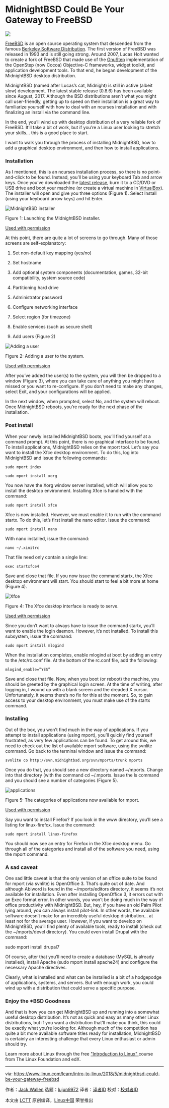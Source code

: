 MidnightBSD Could Be Your Gateway to FreeBSD
======
![](https://www.linux.com/sites/lcom/files/styles/rendered_file/public/midnight_4_0.jpg?itok=T2gpLVui)

[FreeBSD][1] is an open source operating system that descended from the famous [Berkeley Software Distribution][2]. The first version of FreeBSD was released in 1993 and is still going strong. Around 2007, Lucas Holt wanted to create a fork of FreeBSD that made use of the [GnuStep][3] implementation of the OpenStep (now Cocoa) Objective-C frameworks, widget toolkit, and application development tools. To that end, he began development of the MidnightBSD desktop distribution.

MidnightBSD (named after Lucas’s cat, Midnight) is still in active (albeit slow) development. The latest stable release (0.8.6) has been available since August, 2017. Although the BSD distributions aren’t what you might call user-friendly, getting up to speed on their installation is a great way to familiarize yourself with how to deal with an ncurses installation and with finalizing an install via the command line.

In the end, you’ll wind up with desktop distribution of a very reliable fork of FreeBSD. It’ll take a bit of work, but if you’re a Linux user looking to stretch your skills… this is a good place to start.

I want to walk you through the process of installing MidnightBSD, how to add a graphical desktop environment, and then how to install applications.

### Installation

As I mentioned, this is an ncurses installation process, so there is no point-and-click to be found. Instead, you’ll be using your keyboard Tab and arrow keys. Once you’ve downloaded the [latest release][4], burn it to a CD/DVD or USB drive and boot your machine (or create a virtual machine in [VirtualBox][5]). The installer will open and give you three options (Figure 1). Select Install (using your keyboard arrow keys) and hit Enter.


![MidnightBSD installer][7]

Figure 1: Launching the MidnightBSD installer.

[Used with permission][8]

At this point, there are quite a lot of screens to go through. Many of those screens are self-explanatory:

  1. Set non-default key mapping (yes/no)

  2. Set hostname

  3. Add optional system components (documentation, games, 32-bit compatibility, system source code)

  4. Partitioning hard drive

  5. Administrator password

  6. Configure networking interface

  7. Select region (for timezone)

  8. Enable services (such as secure shell)

  9. Add users (Figure 2)




![Adding a user][10]

Figure 2: Adding a user to the system.

[Used with permission][8]

After you’ve added the user(s) to the system, you will then be dropped to a window (Figure 3), where you can take care of anything you might have missed or you want to re-configure. If you don’t need to make any changes, select Exit, and your configurations will be applied.

In the next window, when prompted, select No, and the system will reboot. Once MidnightBSD reboots, you’re ready for the next phase of the installation.

### Post install

When your newly installed MidnightBSD boots, you’ll find yourself at a command prompt. At this point, there is no graphical interface to be found. To install applications, MidnightBSD relies on the mport tool. Let’s say you want to install the Xfce desktop environment. To do this, log into MidnightBSD and issue the following commands:
```
sudo mport index

sudo mport install xorg

```

You now have the Xorg window server installed, which will allow you to install the desktop environment. Installing Xfce is handled with the command:
```
sudo mport install xfce

```

Xfce is now installed. However, we must enable it to run with the command startx. To do this, let’s first install the nano editor. Issue the command:
```
sudo mport install nano

```

With nano installed, issue the command:
```
nano ~/.xinitrc

```

That file need only contain a single line:
```
exec startxfce4

```

Save and close that file. If you now issue the command startx, the Xfce desktop environment will start. You should start to feel a bit more at home (Figure 4).

![ Xfce][12]

Figure 4: The Xfce desktop interface is ready to serve.

[Used with permission][8]

Since you don’t want to always have to issue the command startx, you’ll want to enable the login daemon. However, it’s not installed. To install this subsystem, issue the command:
```
sudo mport install mlogind

```

When the installation completes, enable mlogind at boot by adding an entry to the /etc/rc.conf file. At the bottom of the rc.conf file, add the following:
```
mlogind_enable=”YES”

```

Save and close that file. Now, when you boot (or reboot) the machine, you should be greeted by the graphical login screen. At the time of writing, after logging in, I wound up with a blank screen and the dreaded X cursor. Unfortunately, it seems there’s no fix for this at the moment. So, to gain access to your desktop environment, you must make use of the startx command.

### Installing

Out of the box, you won’t find much in the way of applications. If you attempt to install applications (using mport), you’ll quickly find yourself frustrated, as very few applications can be found. To get around this, we need to check out the list of available mport software, using the svnlite command. Go back to the terminal window and issue the command:
```
svnlite co http://svn.midnightbsd.org/svn/mports/trunk mports

```

Once you do that, you should see a new directory named ~/mports. Change into that directory (with the command cd ~/.mports. Issue the ls command and you should see a number of categories (Figure 5).

![applications][14]

Figure 5: The categories of applications now available for mport.

[Used with permission][8]

Say you want to install Firefox? If you look in the www directory, you’ll see a listing for linux-firefox. Issue the command:
```
sudo mport install linux-firefox

```

You should now see an entry for Firefox in the Xfce desktop menu. Go through all of the categories and install all of the software you need, using the mport command.

### A sad caveat

One sad little caveat is that the only version of an office suite to be found for mport (via svnlite) is OpenOffice 3. That’s quite out of date. And although Abiword is found in the ~/mports/editors directory, it seems it’s not available for installation. Even after installing OpenOffice 3, it errors out with an Exec format error. In other words, you won’t be doing much in the way of office productivity with MidnightBSD. But, hey, if you have an old Palm Pilot lying around, you can always install pilot-link. In other words, the available software doesn’t make for an incredibly useful desktop distribution… at least not for the average user. However, if you want to develop on MidnightBSD, you’ll find plenty of available tools, ready to install (check out the ~/mports/devel directory). You could even install Drupal with the command:

sudo mport install drupal7

Of course, after that you’ll need to create a database (MySQL is already installed), install Apache (sudo mport install apache24) and configure the necessary Apache directives.

Clearly, what is installed and what can be installed is a bit of a hodgepodge of applications, systems, and servers. But with enough work, you could wind up with a distribution that could serve a specific purpose.

### Enjoy the *BSD Goodness

And that is how you can get MidnightBSD up and running into a somewhat useful desktop distribution. It’s not as quick and easy as many other Linux distributions, but if you want a distribution that’ll make you think, this could be exactly what you’re looking for. Although much of the competition has quite a bit more available software titles ready for installation, MidnightBSD is certainly an interesting challenge that every Linux enthusiast or admin should try.

Learn more about Linux through the free ["Introduction to Linux" ][15]course from The Linux Foundation and edX.

--------------------------------------------------------------------------------

via: https://www.linux.com/learn/intro-to-linux/2018/5/midnightbsd-could-be-your-gateway-freebsd

作者：[Jack Wallen][a]
选题：[lujun9972](https://github.com/lujun9972)
译者：[译者ID](https://github.com/译者ID)
校对：[校对者ID](https://github.com/校对者ID)

本文由 [LCTT](https://github.com/LCTT/TranslateProject) 原创编译，[Linux中国](https://linux.cn/) 荣誉推出

[a]:https://www.linux.com/users/jlwallen
[1]:https://www.freebsd.org/
[2]:https://en.wikipedia.org/wiki/Berkeley_Software_Distribution
[3]:https://en.wikipedia.org/wiki/GNUstep
[4]:http://www.midnightbsd.org/download/
[5]:https://www.virtualbox.org/
[6]:/files/images/midnight1jpg
[7]:https://www.linux.com/sites/lcom/files/styles/rendered_file/public/midnight_1.jpg?itok=BRfGIEk_ (MidnightBSD installer)
[8]:/licenses/category/used-permission
[9]:/files/images/midnight2jpg
[10]:https://www.linux.com/sites/lcom/files/styles/rendered_file/public/midnight_2.jpg?itok=xhxHlNJr (Adding a user)
[11]:/files/images/midnight4jpg
[12]:https://www.linux.com/sites/lcom/files/styles/rendered_file/public/midnight_4.jpg?itok=DNqA47s_ ( Xfce)
[13]:/files/images/midnight5jpg
[14]:https://www.linux.com/sites/lcom/files/styles/rendered_file/public/midnight_5.jpg?itok=LpavDHQP (applications)
[15]:https://training.linuxfoundation.org/linux-courses/system-administration-training/introduction-to-linux
